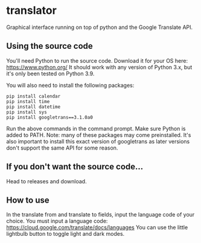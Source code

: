 # translator
Graphical interface running on top of python and the Google Translate API.
## Using the source code
You'll need Python to run the source code. Download it for your OS here: https://www.python.org/
It should work with any version of Python 3.x, but it's only been tested on Python 3.9.

You will also need to install the following packages:
```
pip install calendar
pip install time
pip install datetime
pip install sys
pip install googletrans==3.1.0a0
```
Run the above commands in the command prompt. Make sure Python is added to PATH.
Note: many of these packages may come preinstalled. It's also important to install this exact version of googletrans as later versions don't support the same API for some reason.

## If you don't want the source code...
Head to releases and download.

## How to use
In the translate from and translate to fields, input the language code of your choice. You must input a language code: https://cloud.google.com/translate/docs/languages
You can use the little lightbulb button to toggle light and dark modes.
